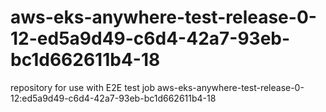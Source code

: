 # aws-eks-anywhere-test-release-0-12-ed5a9d49-c6d4-42a7-93eb-bc1d662611b4-18
repository for use with E2E test job aws-eks-anywhere-test-release-0-12:ed5a9d49-c6d4-42a7-93eb-bc1d662611b4-18
